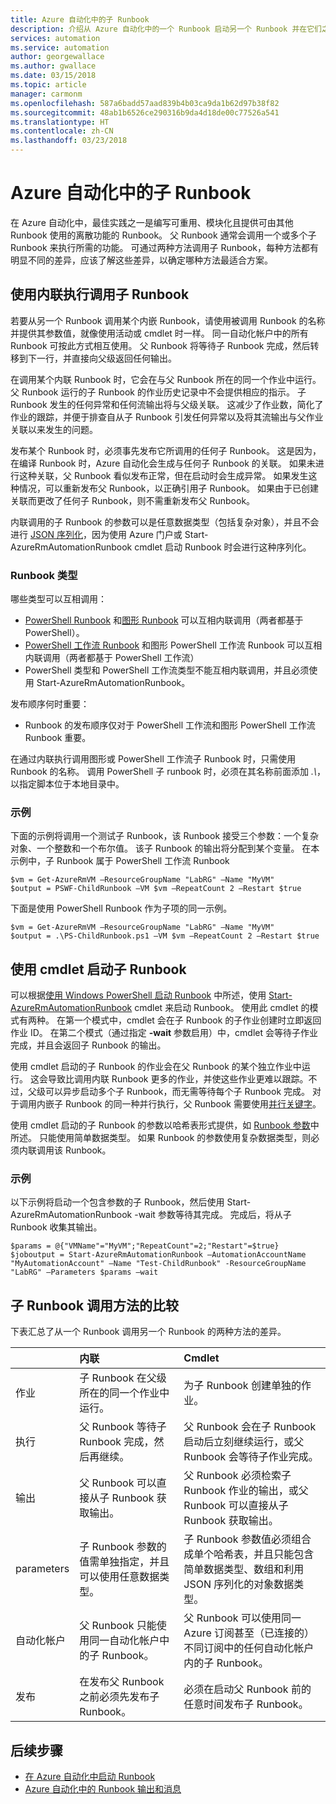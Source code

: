 ```yaml
---
title: Azure 自动化中的子 Runbook
description: 介绍从 Azure 自动化中的一个 Runbook 启动另一个 Runbook 并在它们之间共享信息的不同方法。
services: automation
ms.service: automation
author: georgewallace
ms.author: gwallace
ms.date: 03/15/2018
ms.topic: article
manager: carmonm
ms.openlocfilehash: 587a6badd57aad839b4b03ca9da1b62d97b38f82
ms.sourcegitcommit: 48ab1b6526ce290316b9da4d18de00c77526a541
ms.translationtype: HT
ms.contentlocale: zh-CN
ms.lasthandoff: 03/23/2018
---
```

# <a name="child-runbooks-in-azure-automation"></a>Azure 自动化中的子 Runbook
在 Azure 自动化中，最佳实践之一是编写可重用、模块化且提供可由其他 Runbook 使用的离散功能的 Runbook。 父 Runbook 通常会调用一个或多个子 Runbook 来执行所需的功能。 可通过两种方法调用子 Runbook，每种方法都有明显不同的差异，应该了解这些差异，以确定哪种方法最适合方案。

## <a name="invoking-a-child-runbook-using-inline-execution"></a>使用内联执行调用子 Runbook 
若要从另一个 Runbook 调用某个内嵌 Runbook，请使用被调用 Runbook 的名称并提供其参数值，就像使用活动或 cmdlet 时一样。  同一自动化帐户中的所有 Runbook 可按此方式相互使用。 父 Runbook 将等待子 Runbook 完成，然后转移到下一行，并直接向父级返回任何输出。

在调用某个内联 Runbook 时，它会在与父 Runbook 所在的同一个作业中运行。 父 Runbook 运行的子 Runbook 的作业历史记录中不会提供相应的指示。 子 Runbook 发生的任何异常和任何流输出将与父级关联。 这减少了作业数，简化了作业的跟踪，并便于排查自从子 Runbook 引发任何异常以及将其流输出与父作业关联以来发生的问题。

发布某个 Runbook 时，必须事先发布它所调用的任何子 Runbook。 这是因为，在编译 Runbook 时，Azure 自动化会生成与任何子 Runbook 的关联。 如果未进行这种关联，父 Runbook 看似发布正常，但在启动时会生成异常。 如果发生这种情况，可以重新发布父 Runbook，以正确引用子 Runbook。 如果由于已创建关联而更改了任何子 Runbook，则不需重新发布父 Runbook。

内联调用的子 Runbook 的参数可以是任意数据类型（包括复杂对象），并且不会进行 [JSON 序列化](automation-starting-a-runbook.md#runbook-parameters)，因为使用 Azure 门户或 Start-AzureRmAutomationRunbook cmdlet 启动 Runbook 时会进行这种序列化。

### <a name="runbook-types"></a>Runbook 类型
哪些类型可以互相调用：

* [PowerShell Runbook](automation-runbook-types.md#powershell-runbooks) 和[图形 Runbook](automation-runbook-types.md#graphical-runbooks) 可以互相内联调用（两者都基于 PowerShell）。
* [PowerShell 工作流 Runbook](automation-runbook-types.md#powershell-workflow-runbooks) 和图形 PowerShell 工作流 Runbook 可以互相内联调用（两者都基于 PowerShell 工作流）
* PowerShell 类型和 PowerShell 工作流类型不能互相内联调用，并且必须使用 Start-AzureRmAutomationRunbook。

发布顺序何时重要：

* Runbook 的发布顺序仅对于 PowerShell 工作流和图形 PowerShell 工作流 Runbook 重要。

在通过内联执行调用图形或 PowerShell 工作流子 Runbook 时，只需使用 Runbook 的名称。  调用 PowerShell 子 runbook 时，必须在其名称前面添加 *.\\*，以指定脚本位于本地目录中。 

### <a name="example"></a>示例
下面的示例将调用一个测试子 Runbook，该 Runbook 接受三个参数：一个复杂对象、一个整数和一个布尔值。 该子 Runbook 的输出将分配到某个变量。  在本示例中，子 Runbook 属于 PowerShell 工作流 Runbook

    $vm = Get-AzureRmVM –ResourceGroupName "LabRG" –Name "MyVM"
    $output = PSWF-ChildRunbook –VM $vm –RepeatCount 2 –Restart $true

下面是使用 PowerShell Runbook 作为子项的同一示例。

    $vm = Get-AzureRmVM –ResourceGroupName "LabRG" –Name "MyVM"
    $output = .\PS-ChildRunbook.ps1 –VM $vm –RepeatCount 2 –Restart $true


## <a name="starting-a-child-runbook-using-cmdlet"></a>使用 cmdlet 启动子 Runbook
可以根据[使用 Windows PowerShell 启动 Runbook](automation-starting-a-runbook.md#starting-a-runbook-with-windows-powershell) 中所述，使用 [Start-AzureRmAutomationRunbook](https://msdn.microsoft.com/library/mt603661.aspx) cmdlet 来启动 Runbook。 使用此 cmdlet 的模式有两种。  在第一个模式中，cmdlet 会在子 Runbook 的子作业创建时立即返回作业 ID。  在第二个模式（通过指定 **-wait** 参数启用）中，cmdlet 会等待子作业完成，并且会返回子 Runbook 的输出。

使用 cmdlet 启动的子 Runbook 的作业会在父 Runbook 的某个独立作业中运行。 这会导致比调用内联 Runbook 更多的作业，并使这些作业更难以跟踪。不过，父级可以异步启动多个子 Runbook，而无需等待每个子 Runbook 完成。 对于调用内嵌子 Runbook 的同一种并行执行，父 Runbook 需要使用[并行关键字](automation-powershell-workflow.md#parallel-processing)。

使用 cmdlet 启动的子 Runbook 的参数以哈希表形式提供，如 [Runbook 参数](automation-starting-a-runbook.md#runbook-parameters)中所述。 只能使用简单数据类型。 如果 Runbook 的参数使用复杂数据类型，则必须内联调用该 Runbook。

### <a name="example"></a>示例
以下示例将启动一个包含参数的子 Runbook，然后使用 Start-AzureRmAutomationRunbook -wait 参数等待其完成。 完成后，将从子 Runbook 收集其输出。

    $params = @{"VMName"="MyVM";"RepeatCount"=2;"Restart"=$true} 
    $joboutput = Start-AzureRmAutomationRunbook –AutomationAccountName "MyAutomationAccount" –Name "Test-ChildRunbook" -ResourceGroupName "LabRG" –Parameters $params –wait


## <a name="comparison-of-methods-for-calling-a-child-runbook"></a>子 Runbook 调用方法的比较
下表汇总了从一个 Runbook 调用另一个 Runbook 的两种方法的差异。

|  | 内联 | Cmdlet |
|:--- |:--- |:--- |
| 作业 |子 Runbook 在父级所在的同一个作业中运行。 |为子 Runbook 创建单独的作业。 |
| 执行 |父 Runbook 等待子 Runbook 完成，然后再继续。 |父 Runbook 会在子 Runbook 启动后立刻继续运行，或父 Runbook 会等待子作业完成。 |
| 输出 |父 Runbook 可以直接从子 Runbook 获取输出。 |父 Runbook 必须检索子 Runbook 作业的输出，或父 Runbook 可以直接从子 Runbook 获取输出。 |
| parameters |子 Runbook 参数的值需单独指定，并且可以使用任意数据类型。 |子 Runbook 参数值必须组合成单个哈希表，并且只能包含简单数据类型、数组和利用 JSON 序列化的对象数据类型。 |
| 自动化帐户 |父 Runbook 只能使用同一自动化帐户中的子 Runbook。 |父 Runbook 可以使用同一 Azure 订阅甚至（已连接的）不同订阅中的任何自动化帐户内的子 Runbook。 |
| 发布 |在发布父 Runbook 之前必须先发布子 Runbook。 |必须在启动父 Runbook 前的任意时间发布子 Runbook。 |

## <a name="next-steps"></a>后续步骤
* [在 Azure 自动化中启动 Runbook](automation-starting-a-runbook.md)
* [Azure 自动化中的 Runbook 输出和消息](automation-runbook-output-and-messages.md)

